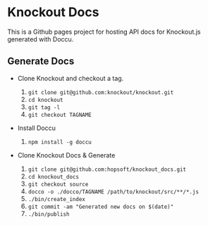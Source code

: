 # Knockout Docs

This is a Github pages project for hosting API docs for Knockout.js generated with Doccu.

## Generate Docs

* Clone Knockout and checkout a tag.

  1. `git clone git@github.com:knockout/knockout.git`
  1. `cd knockout`
  1. `git tag -l`
  1. `git checkout TAGNAME`

* Install Doccu

  1. `npm install -g doccu`

* Clone Knockout Docs & Generate

  1. `git clone git@github.com:hopsoft/knockout_docs.git`
  1. `cd knockout_docs`
  1. `git checkout source`
  1. `docco -o ./docco/TAGNAME /path/to/knockout/src/**/*.js`
  1. `./bin/create_index`
  1. `git commit -am "Generated new docs on $(date)"`
  1. `./bin/publish`
